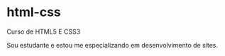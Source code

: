 # html-css
 Curso de HTML5 E CSS3

 Sou estudante e estou me especializando em desenvolvimento de sites.
